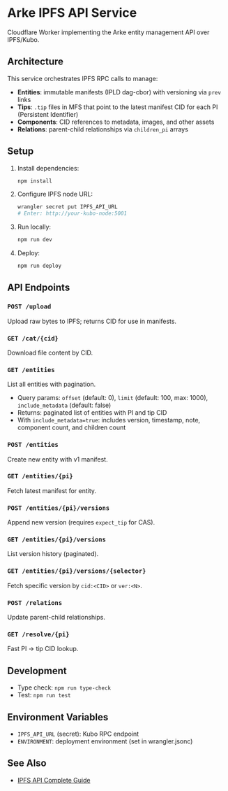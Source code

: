 # Arke IPFS API Service

Cloudflare Worker implementing the Arke entity management API over IPFS/Kubo.

## Architecture

This service orchestrates IPFS RPC calls to manage:
- **Entities**: immutable manifests (IPLD dag-cbor) with versioning via `prev` links
- **Tips**: `.tip` files in MFS that point to the latest manifest CID for each PI (Persistent Identifier)
- **Components**: CID references to metadata, images, and other assets
- **Relations**: parent-child relationships via `children_pi` arrays

## Setup

1. Install dependencies:
   ```bash
   npm install
   ```

2. Configure IPFS node URL:
   ```bash
   wrangler secret put IPFS_API_URL
   # Enter: http://your-kubo-node:5001
   ```

3. Run locally:
   ```bash
   npm run dev
   ```

4. Deploy:
   ```bash
   npm run deploy
   ```

## API Endpoints

### `POST /upload`
Upload raw bytes to IPFS; returns CID for use in manifests.

### `GET /cat/{cid}`
Download file content by CID.

### `GET /entities`
List all entities with pagination.
- Query params: `offset` (default: 0), `limit` (default: 100, max: 1000), `include_metadata` (default: false)
- Returns: paginated list of entities with PI and tip CID
- With `include_metadata=true`: includes version, timestamp, note, component count, and children count

### `POST /entities`
Create new entity with v1 manifest.

### `GET /entities/{pi}`
Fetch latest manifest for entity.

### `POST /entities/{pi}/versions`
Append new version (requires `expect_tip` for CAS).

### `GET /entities/{pi}/versions`
List version history (paginated).

### `GET /entities/{pi}/versions/{selector}`
Fetch specific version by `cid:<CID>` or `ver:<N>`.

### `POST /relations`
Update parent-child relationships.

### `GET /resolve/{pi}`
Fast PI → tip CID lookup.

## Development

- Type check: `npm run type-check`
- Test: `npm run test`

## Environment Variables

- `IPFS_API_URL` (secret): Kubo RPC endpoint
- `ENVIRONMENT`: deployment environment (set in wrangler.jsonc)

## See Also

- [IPFS API Complete Guide](./IPFS_API_Complete_Guide.md)

